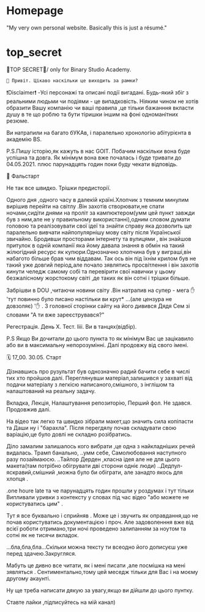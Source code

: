 # Homepage
"My very own personal website. Basically this is just a résumé."


# top_secret
🤫TOP SECRET🤫/ only for Binary Studio Academy.

    👋 Привіт. Цікаво наскільки це виходить за рамки?
    
 ❗Disclaimer❗ -Усі персонажі та описані події вигадані. Будь-який збіг з реальними людьми чи подіями - це випадковість. 
 Ніяким чином не хотів образити Вашу компанію чи ваші правила ,це тільки бажанння вкласти душу в те що роблю та бути тіришки іншим на фоні одноманітних резюме.
 
 
Ви натрапили на багато бУКАв, і паралельно хронологію абітурієнта в академію BS.

P.S.Пишу історію,як кажуть в нас GOIT. Побачим наскільки вона буде успішна та довга.
Як мінімум вона вже почалась і буде тривати до 04.05.2021. плюс парунадцять годин поки буду чекати відповідь.

 🏁 Фальстарт
 
Не так все швидко.
Трішки предисторії.
 
Одного дня ,одного часу в далекій країні.Хлопчик з темним минулим вирішив перейти на світлу .Він захотів створювати,не спати ночами,сидіти днями на проліт за кампюктером(умм цей пункт завжди був з ним,але не у правильному використанні),одним словом думати головою та реалізовувати свої ідеї та знайти справу яка дозволить ще паралельно вивчати найпопулярнішу мову світу після Української звичайно. Бродивши просторами інтернету та вулицями , він знайшов притулок в одній компанії яка йому давала знання в обмін на такий  жілюгідний ресурс як купюри.Однозначно хлопчина був у виграші,він набагото більше брав чим віддавам. Так ось він під їхнім крилом був не такий уже довгий період,але почало зявлятись просвітлення і він захотів кинути челедж самому собі та перевірити свої навички у цьому безжалісному жорстокому світі ,де таких як він сотні і трішки більше.

Забрішви в DOU ,читаючи новини світу .Він натрапив  на супер - мега ✋ 'тут повинно було писано  настільки ви  крут* ...(але цензура не довзоляє) '✋ .
З головної сторінки сайту на його дивився Дядя Сем зі словами "А ти вже зареєструвався?"


Регестрація.
День X.
Тест.
Іііі.
Ви в танцях(відбір).

P.S Якщо Ви дочитали до цього пункта то як мінімум Вас це зацікавило або ви в максимальну непорозумінні.
Далі продовжу від свого імені.

🗓️ 17_00. 30.05. Старт

Дізнавшись про рузультат був однозначно радий бачити себе в числі тих хто пройшов далі.
Переглянувши матеріал,залишився у захваті від подачи матеріалу з легкісю написаного,смішного, з інглішом  та налаштований на реальну задачу.


Вкладка,
Лекція,
Налаштування репозиторію,
Перший фол.
Не здався.
Продовжив далі.

На відeо так легко та швидко зібрали макет,що значить сила копіпасти та Даши ну і "барахла".
Після перегдялу почав складувати свою варіацію,це було довлі не складно розібратись.

Діло замалим залишалось кого вибрати ,це одна з найкладніших речей видалась.
Трамп банально,
..умм себе, Cамолюбовання наступного разу позаймаюсю.
..Тайлор Дерден ,класна ідея але не для цього макета(там потрібно обігрувати дві сторони одніє люди)
..Дедпул-яскравий,смішний ,можна було би обіграти, але занадто якось для хлопця .

.one houre late та че парунадцять годин прошли у роздумах і тут тільки Випливали уривки з контексту у словах 
під час відео "або можете не користуватись цим" .

Тут я все буквально і сприйняв .
Може це і звучить як оправдання,що не почав користуватись документацією і проч.
Але задоволенння вже від всієї роботи отримано,три ночі проведено залипанням за ноутом та сотні як не тисячи вкладок.

...бла,бла,бла...Скільки можна тексту ти всеодно його дописуєш уже перед здачею.Закругляся.


Мабуть це дивно все читати, як і мені писати ,але посмішка на мені зявляться .
Сентиментально,тому цей меседж тільки для Вас і на моєму другому акаунті.

Ну ще треба написати дякую за увагу,якщо ви дійшли до цього пунтку.

Ставте лайки ,підписуйтесь на мій канал)





